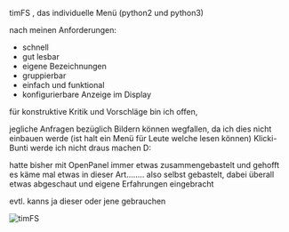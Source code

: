 timFS , das individuelle Menü
(python2 und python3)

nach meinen Anforderungen:
- schnell
- gut lesbar
- eigene Bezeichnungen
- gruppierbar
- einfach und funktional
- konfigurierbare Anzeige im Display

für konstruktive Kritik und Vorschläge bin ich offen,

jegliche Anfragen bezüglich Bildern können wegfallen, da ich dies nicht einbauen werde (ist halt ein Menü für Leute welche lesen können)
Klicki-Bunti werde ich nicht draus machen D:

hatte bisher mit OpenPanel immer etwas zusammengebastelt und gehofft es käme mal etwas in dieser Art........
also selbst gebastelt, dabei überall etwas abgeschaut und eigene Erfahrungen eingebracht

evtl. kanns ja dieser oder jene gebrauchen

![timFS](https://github.com/fs-plugins/timFS/assets/24637469/0cb159cd-7b98-4aba-8f4a-8dd4cdf8f289)

